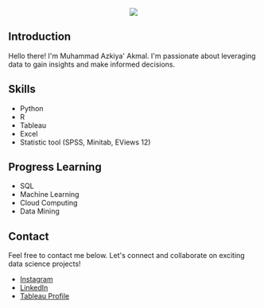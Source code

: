 <p align="center">
  <a href="https://github.com/DenverCoder1/readme-typing-svg"><img src="https://readme-typing-svg.herokuapp.com?font=Time+New+Roman&color=cyan&size=25&center=true&vCenter=true&width=600&height=100&lines=Hello everyone&hearts;++;Self-taught+Front-End+Developer,;Computer+Science+Student,;CTF+Newbie,;Active+Learner/Researcher,;Love+to+learn+new+stuffs..<3"></a>
</p>

## Introduction
Hello there! I'm Muhammad Azkiya' Akmal. I'm passionate about leveraging data to gain insights and make informed decisions.

## Skills
- Python
- R
- Tableau
- Excel
- Statistic tool (SPSS, Minitab, EViews 12)

## Progress Learning
- SQL
- Machine Learning
- Cloud Computing
- Data Mining

## Contact
Feel free to contact me below. Let's connect and collaborate on exciting data science projects!

- [Instagram](https://instagram.com/azkiyakmal)
- [LinkedIn](https://www.linkedin.com/in/azkiyaakmal/)
- [Tableau Profile](https://public.tableau.com/app/profile/muhammad.azkiya.akmal/vizzes)
